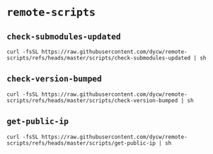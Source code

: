 # `remote-scripts`

## `check-submodules-updated`

```console
curl -fsSL https://raw.githubusercontent.com/dycw/remote-scripts/refs/heads/master/scripts/check-submodules-updated | sh
```

## `check-version-bumped`

```console
curl -fsSL https://raw.githubusercontent.com/dycw/remote-scripts/refs/heads/master/scripts/check-version-bumped | sh
```

## `get-public-ip`

```console
curl -fsSL https://raw.githubusercontent.com/dycw/remote-scripts/refs/heads/master/scripts/get-public-ip | sh
```
